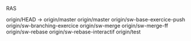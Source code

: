 RAS

origin/HEAD -> origin/master
origin/master
origin/sw-base-exercice-push
origin/sw-branching-exercice
origin/sw-merge
origin/sw-merge-ff
origin/sw-rebase
origin/sw-rebase-interactif
origin/test